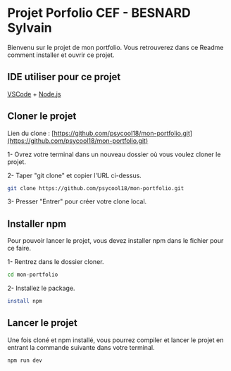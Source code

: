 # Projet Porfolio CEF - BESNARD Sylvain

Bienvenu sur le projet de mon portfolio.
Vous retrouverez dans ce Readme comment installer et ouvrir ce projet.

## IDE utiliser pour ce projet

[VSCode](https://code.visualstudio.com/) + [Node.js](https://nodejs.org/)

## Cloner le projet

Lien du clone : [https://github.com/psycool18/mon-portfolio.git](https://github.com/psycool18/mon-portfolio.git)

1- Ovrez votre terminal dans un nouveau dossier où vous voulez cloner le projet.

2- Taper "git clone" et copier l'URL ci-dessus.
```sh
git clone https://github.com/psycool18/mon-portfolio.git
```

3- Presser "Entrer" pour créer votre clone local.

## Installer npm 

Pour pouvoir lancer le projet, vous devez installer npm dans le fichier pour ce faire.

1- Rentrez dans le dossier cloner.
```sh
cd mon-portfolio
```

2- Installez le package.
```sh
install npm
```

## Lancer le projet

Une fois cloné et npm installé, vous pourrez compiler et lancer le projet en entrant la commande suivante dans votre terminal.

```sh
npm run dev
```
